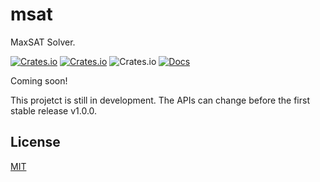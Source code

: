 # msat

MaxSAT Solver.

[![Crates.io](https://img.shields.io/crates/v/msat.svg?style=for-the-badge)](https://crates.io/crates/msat)
[![Crates.io](https://img.shields.io/crates/d/msat.svg?style=for-the-badge)](https://crates.io/crates/msat)
![Crates.io](https://img.shields.io/crates/l/msat?style=for-the-badge)
[![Docs](https://img.shields.io/badge/api-docs-blue?style=for-the-badge)](https://docs.rs/msat)

Coming soon!

This projetct is still in development.
The APIs can change before the first stable release v1.0.0.

## License

[MIT](LICENSE)
